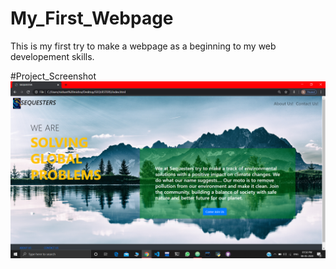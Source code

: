 # My_First_Webpage
This is my first try to make a webpage as a beginning to my web developement skills.

#Project_Screenshot
![](project-ss.png)
